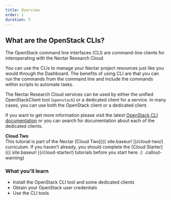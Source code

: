 ```yaml
---
title: Overview
order: 1
duration: 5
---
```


## What are the OpenStack CLIs?

The OpenStack command line interfaces (CLI) are command-line clients for interoperating with the Nectar Research Cloud.

You can use the CLIs to manage your Nectar project resources just like you would through the Dashboard.
The benefits of using CLI are that you can run the commands from the command line and include the commands within scripts to automate tasks.

The Nectar Research Cloud services can be used by either the unified OpenStackClient tool (`openstack`) or a dedicated client for a service.
In many cases, you can use both the OpenStack client or a dedicated client.

If you want to get more information please visit the latest [OpenStack CLI documentation](https://docs.openstack.org/python-openstackclient/latest/)
or you can search for documentation about each of the dedicated clients.

**Cloud Two**  
This tutorial is part of the Nectar [Cloud Two]({{ site.baseurl }}/cloud-two/) curriculum. If you haven’t already, you should complete the [Cloud Starter]({{ site.baseurl }}/cloud-starter/) tutorials before you start here.
{: .callout-warning}

### What you'll learn

- Install the OpenStack CLI tool and some dedicated clients
- Obtain your OpenStack user credentials
- Use the CLI tools
